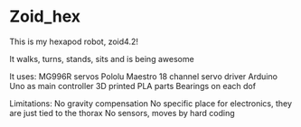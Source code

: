 # Zoid_hex
This is my hexapod robot, zoid4.2!

It walks, turns, stands, sits and is being awesome

It uses:
        MG996R servos
        Pololu Maestro 18 channel servo driver
        Arduino Uno as main controller
        3D printed PLA parts
        Bearings on each dof

Limitations:
        No gravity compensation
        No specific place for electronics, they are just tied to the thorax
        No sensors, moves by hard coding
        
